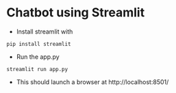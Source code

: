 # Chatbot using Streamlit

* Install streamlit with 

```
pip install streamlit
```

* Run the app.py 

```
streamlit run app.py
```

* This should launch a browser at http://localhost:8501/

